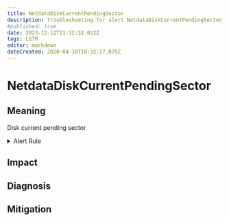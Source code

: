 ```yaml
---
title: NetdataDiskCurrentPendingSector
description: Troubleshooting for alert NetdataDiskCurrentPendingSector
#published: true
date: 2023-12-12T21:12:32.022Z
tags: LGTM
editor: markdown
dateCreated: 2020-04-10T18:32:27.079Z
---
```


# NetdataDiskCurrentPendingSector

## Meaning
[//]: # "Short paragraph that explains what the alert means"
Disk current pending sector

<details>
  <summary>Alert Rule</summary>

  ```yaml
alert: NetdataDiskCurrentPendingSector
expr: netdata_smartd_log_current_pending_sector_count_sectors_average > 0
for: 0m
labels:
    severity: warning
annotations:
    summary: Netdata disk current pending sector (instance {{ $labels.instance }})
    description: |-
        Disk current pending sector
          VALUE = {{ $value }}
          LABELS = {{ $labels }}
    runbook: https://github.com/srerun/prometheus-alerts/content/runbooks/NetdataDiskCurrentPendingSector

  ```
</details>


## Impact
[//]: # "What could / will happen if the alert is not addressed"



## Diagnosis
[//]: # "Steps to take to identify the cause of the problem"



## Mitigation
[//]: # "The steps necessary to resolve the alert"
